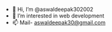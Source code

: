 - 👋 Hi, I’m @aswaldeepak302002
- 👀 I’m interested in web development
- 📫 Mail- aswaldeepak30@gmail.com

<!---
aswaldeepak302002/aswaldeepak302002 is a ✨ special ✨ repository because its `README.md` (this file) appears on your GitHub profile.
You can click the Preview link to take a look at your changes.
--->
